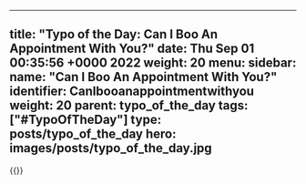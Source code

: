 
---
title: "Typo of the Day: Can I Boo An Appointment With You?"
date: Thu Sep 01 00:35:56 +0000 2022
weight: 20
menu:
  sidebar:
    name: "Can I Boo An Appointment With You?"
    identifier: CanIbooanappointmentwithyou
    weight: 20
    parent: typo_of_the_day
tags: ["#TypoOfTheDay"]
type: posts/typo_of_the_day
hero: images/posts/typo_of_the_day.jpg
---


{{<tweet user="mariatta" id="1565136336222572544">}}

